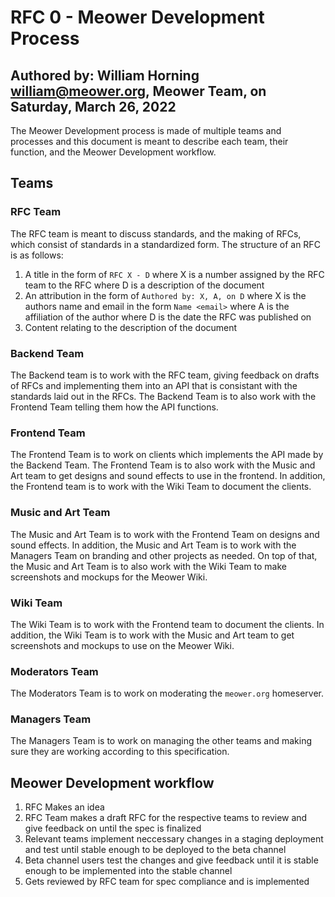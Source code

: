 # RFC 0 - Meower Development Process
Authored by: William Horning <william@meower.org>, Meower Team, on Saturday, March 26, 2022
---
The Meower Development process is made of multiple teams and processes and this document is meant to describe each team, their function, and the Meower Development workflow.
## Teams
### RFC Team
The RFC team is meant to discuss standards, and the making of RFCs, which consist of standards in a standardized form. The structure of an RFC is as follows:
1. A title in the form of `RFC X - D`
   where X is a number assigned by the RFC team to the RFC
   where D is a description of the document
2. An attribution in the form of `Authored by: X, A, on D`
   where X is the authors name and email in the form `Name <email>`
   where A is the affiliation of the author
   where D is the date the RFC was published on
3. Content relating to the description of the document
### Backend Team
The Backend team is to work with the RFC team, giving feedback on drafts of RFCs and implementing them into an API that is consistant with the standards laid out in the RFCs. The Backend Team is to also work with the Frontend Team telling them how the API functions.
### Frontend Team
The Frontend Team is to work on clients which implements the API made by the Backend Team. The Frontend Team is to also work with the Music and Art team to get designs and sound effects to use in the frontend. In addition, the Frontend team is to work with the Wiki Team to document the clients.
### Music and Art Team
The Music and Art Team is to work with the Frontend Team on designs and sound effects. In addition, the Music and Art Team is to work with the Managers Team on branding and other projects as needed. On top of that, the Music and Art Team is to also work with the Wiki Team to make screenshots and mockups for the Meower Wiki.
### Wiki Team
The Wiki Team is to work with the Frontend team to document the clients. In addition, the Wiki Team is to work with the Music and Art team to get screenshots and mockups to use on the Meower Wiki.
### Moderators Team
The Moderators Team is to work on moderating the `meower.org` homeserver.
### Managers Team
The Managers Team is to work on managing the other teams and making sure they are working according to this specification.
## Meower Development workflow
1. RFC Makes an idea
2. RFC Team makes a draft RFC for the respective teams to review and give feedback on until the spec is finalized
3. Relevant teams implement neccessary changes in a staging deployment and test until stable enough to be deployed to the beta channel
4. Beta channel users test the changes and give feedback until it is stable enough to be implemented into the stable channel
5. Gets reviewed by RFC team for spec compliance and is implemented
